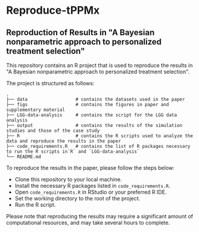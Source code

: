 # Reproduce-tPPMx

## Reproduction of Results in "A Bayesian nonparametric approach to personalized treatment selection"
This repository contains an R project that is used to reproduce the results in "A Bayesian nonparametric approach to personalized treatment selection".

The project is structured as follows:
```
.
├── data                  # contains the datasets used in the paper
├── figs                  # contains the figures in paper and supplementary material
├── LGG-data-analysis     # contains the script for the LGG data analysis
├── output                # contains the results of the simulation studies and those of the case study
├── R                     # contains the R scripts used to analyze the data and reproduce the results in the paper
├── code_requirements.R   # contains the list of R packages necessary to run the R scripts in`R` and `LGG-data-analysis`
└── README.md
```

To reproduce the results in the paper, please follow the steps below:

* Clone this repository to your local machine.
* Install the necessary R packages listed in `code_requirements.R`.
* Open `code_requirements.R` in RStudio or your preferred R IDE.
* Set the working directory to the root of the project.
* Run the R script.

Please note that reproducing the results may require a significant amount of computational resources, and may take several hours to complete. 
